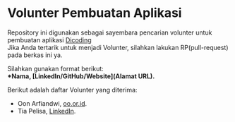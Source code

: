 # Volunter Pembuatan Aplikasi
Repository ini digunakan sebagai sayembara pencarian volunter untuk pembuatan aplikasi [Dicoding](www.dicoding.com)<br>
Jika Anda tertarik untuk menjadi Volunter, silahkan lakukan RP(pull-request) pada berkas ini ya.<br>

Silahkan gunakan format berikut:<br>
**\*Nama, [LinkedIn/GitHub/Website](Alamat URL).**

Berikut adalah daftar Volunter yang diterima:
* Oon Arfiandwi, [oo.or.id](https://oo.or.id).
* Tia Pelisa, [LinkedIn](https://www.linkedin.com/in/tia-pelisa-8609b4258).

